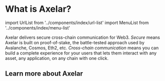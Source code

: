 # What is Axelar?

import UrlList from '../components/index/url-list'
import MenuList from '../components/index/menu-list'

Axelar delivers secure cross-chain communication for Web3. _Secure_ means Axelar is built on proof-of-stake, the battle-tested approach used by Avalanche, Cosmos, Eth2, etc. _Cross-chain communication_ means you can build a complete experience for your users that lets them interact with any asset, any application, on any chain with one click.

<MenuList />

## Learn more about Axelar

<UrlList />
